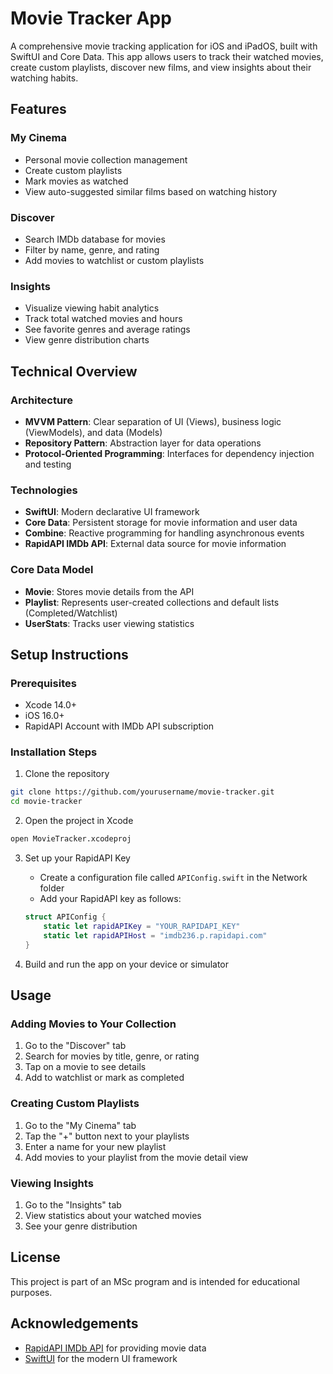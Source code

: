 # Movie Tracker App

A comprehensive movie tracking application for iOS and iPadOS, built with SwiftUI and Core Data. This app allows users to track their watched movies, create custom playlists, discover new films, and view insights about their watching habits.

## Features

### My Cinema
- Personal movie collection management
- Create custom playlists
- Mark movies as watched
- View auto-suggested similar films based on watching history

### Discover
- Search IMDb database for movies
- Filter by name, genre, and rating
- Add movies to watchlist or custom playlists

### Insights
- Visualize viewing habit analytics
- Track total watched movies and hours
- See favorite genres and average ratings
- View genre distribution charts

## Technical Overview

### Architecture
- **MVVM Pattern**: Clear separation of UI (Views), business logic (ViewModels), and data (Models)
- **Repository Pattern**: Abstraction layer for data operations
- **Protocol-Oriented Programming**: Interfaces for dependency injection and testing

### Technologies
- **SwiftUI**: Modern declarative UI framework
- **Core Data**: Persistent storage for movie information and user data
- **Combine**: Reactive programming for handling asynchronous events
- **RapidAPI IMDb API**: External data source for movie information

### Core Data Model
- **Movie**: Stores movie details from the API
- **Playlist**: Represents user-created collections and default lists (Completed/Watchlist)
- **UserStats**: Tracks user viewing statistics

## Setup Instructions

### Prerequisites
- Xcode 14.0+
- iOS 16.0+
- RapidAPI Account with IMDb API subscription

### Installation Steps

1. Clone the repository
```bash
git clone https://github.com/yourusername/movie-tracker.git
cd movie-tracker
```

2. Open the project in Xcode
```bash
open MovieTracker.xcodeproj
```

3. Set up your RapidAPI Key
   - Create a configuration file called `APIConfig.swift` in the Network folder
   - Add your RapidAPI key as follows:
   ```swift
   struct APIConfig {
       static let rapidAPIKey = "YOUR_RAPIDAPI_KEY"
       static let rapidAPIHost = "imdb236.p.rapidapi.com"
   }
   ```

4. Build and run the app on your device or simulator

## Usage

### Adding Movies to Your Collection
1. Go to the "Discover" tab
2. Search for movies by title, genre, or rating
3. Tap on a movie to see details
4. Add to watchlist or mark as completed

### Creating Custom Playlists
1. Go to the "My Cinema" tab
2. Tap the "+" button next to your playlists
3. Enter a name for your new playlist
4. Add movies to your playlist from the movie detail view

### Viewing Insights
1. Go to the "Insights" tab
2. View statistics about your watched movies
3. See your genre distribution

## License
This project is part of an MSc program and is intended for educational purposes.

## Acknowledgements
- [RapidAPI IMDb API](https://rapidapi.com/imdb-api/api/imdb-api) for providing movie data
- [SwiftUI](https://developer.apple.com/xcode/swiftui/) for the modern UI framework

